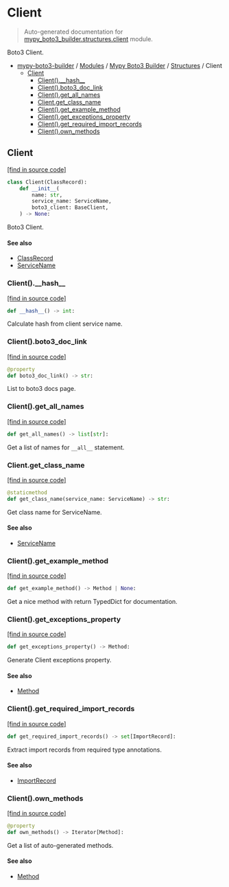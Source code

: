 # Client

> Auto-generated documentation for [mypy_boto3_builder.structures.client](https://github.com/youtype/mypy_boto3_builder/blob/main/mypy_boto3_builder/structures/client.py) module.

Boto3 Client.

- [mypy-boto3-builder](../../README.md#mypy_boto3_builder) / [Modules](../../MODULES.md#mypy-boto3-builder-modules) / [Mypy Boto3 Builder](../index.md#mypy-boto3-builder) / [Structures](index.md#structures) / Client
    - [Client](#client)
        - [Client().\_\_hash\_\_](#client__hash__)
        - [Client().boto3_doc_link](#clientboto3_doc_link)
        - [Client().get_all_names](#clientget_all_names)
        - [Client.get_class_name](#clientget_class_name)
        - [Client().get_example_method](#clientget_example_method)
        - [Client().get_exceptions_property](#clientget_exceptions_property)
        - [Client().get_required_import_records](#clientget_required_import_records)
        - [Client().own_methods](#clientown_methods)

## Client

[[find in source code]](https://github.com/youtype/mypy_boto3_builder/blob/main/mypy_boto3_builder/structures/client.py#L21)

```python
class Client(ClassRecord):
    def __init__(
        name: str,
        service_name: ServiceName,
        boto3_client: BaseClient,
    ) -> None:
```

Boto3 Client.

#### See also

- [ClassRecord](class_record.md#classrecord)
- [ServiceName](../service_name.md#servicename)

### Client().\_\_hash\_\_

[[find in source code]](https://github.com/youtype/mypy_boto3_builder/blob/main/mypy_boto3_builder/structures/client.py#L57)

```python
def __hash__() -> int:
```

Calculate hash from client service name.

### Client().boto3_doc_link

[[find in source code]](https://github.com/youtype/mypy_boto3_builder/blob/main/mypy_boto3_builder/structures/client.py#L70)

```python
@property
def boto3_doc_link() -> str:
```

List to boto3 docs page.

### Client().get_all_names

[[find in source code]](https://github.com/youtype/mypy_boto3_builder/blob/main/mypy_boto3_builder/structures/client.py#L77)

```python
def get_all_names() -> list[str]:
```

Get a list of names for `__all__` statement.

### Client.get_class_name

[[find in source code]](https://github.com/youtype/mypy_boto3_builder/blob/main/mypy_boto3_builder/structures/client.py#L63)

```python
@staticmethod
def get_class_name(service_name: ServiceName) -> str:
```

Get class name for ServiceName.

#### See also

- [ServiceName](../service_name.md#servicename)

### Client().get_example_method

[[find in source code]](https://github.com/youtype/mypy_boto3_builder/blob/main/mypy_boto3_builder/structures/client.py#L119)

```python
def get_example_method() -> Method | None:
```

Get a nice method with return TypedDict for documentation.

### Client().get_exceptions_property

[[find in source code]](https://github.com/youtype/mypy_boto3_builder/blob/main/mypy_boto3_builder/structures/client.py#L92)

```python
def get_exceptions_property() -> Method:
```

Generate Client exceptions property.

#### See also

- [Method](method.md#method)

### Client().get_required_import_records

[[find in source code]](https://github.com/youtype/mypy_boto3_builder/blob/main/mypy_boto3_builder/structures/client.py#L111)

```python
def get_required_import_records() -> set[ImportRecord]:
```

Extract import records from required type annotations.

#### See also

- [ImportRecord](../import_helpers/import_record.md#importrecord)

### Client().own_methods

[[find in source code]](https://github.com/youtype/mypy_boto3_builder/blob/main/mypy_boto3_builder/structures/client.py#L83)

```python
@property
def own_methods() -> Iterator[Method]:
```

Get a list of auto-generated methods.

#### See also

- [Method](method.md#method)

